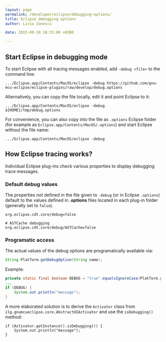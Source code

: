 ```yaml
---
layout: page
permalink: /developer/eclipse/debugging-options/
title: Eclipse debugging options
author: Liviu Ionescu

date: 2015-09-10 18:33:00 +0300

---
```


## Start Eclipse in debugging mode

To start Eclipse with all tracing messages enabled, add `-debug <file>` to the command line:

```
.../Eclipse.app/Contents/MacOS/eclipse -debug https://github.com/gnu-mcu-eclipse/eclipse-plugins/raw/develop/debug.options
```

Alternatively, you can copy the file locally, edit it and point Eclipse to it:

```
.../Eclipse.app/Contents/MacOS/eclipse -debug ${HOME}/tmp/debug.options
```

For convenience, you can also copy into the file as `.options` Eclipse folder (for example as `Eclipse.app/Contents/MacOS/.options`) and start Eclipse without the file name:

```
.../Eclipse.app/Contents/MacOS/eclipse -debug
```

## How Eclipse tracing works?

Individual Eclipse plug-ins check various properties to display debugging trace messages.

### Default debug values

The properties not defined in the file given to `-debug` (or in Eclipse `.options`) default to the values defined in **.options** files located in each plug-in folder (generally set to `false`).

```
org.eclipse.cdt.core/debug=false

# ASTCache debugging
org.eclipse.cdt.core/debug/ASTCache=false
```

### Programatic access

The actual values of the debug options are programatically available via:

```java
String Platform.getDebugOption(String name);
```

Example:

```java
private static final boolean DEBUG = "true".equalsIgnoreCase(Platform.getDebugOption("org.eclipse.cdt.core/debug/ASTCache"));
...
if (DEBUG) {
    System.out.println("message");
}
```

A more elaborated solution is to derive the `Activator` class from `ilg.gnumcueclipse.core.AbstractUIActivator` and use the `isDebugging()` method:

```
if (Activator.getInstance().isDebugging()) {
	System.out.println("message");
}
```
